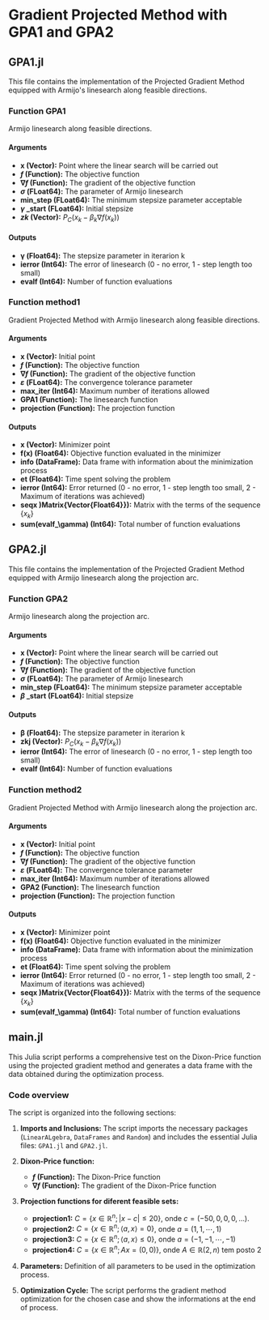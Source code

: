 # Gradient Projected Method with GPA1 and GPA2

## GPA1.jl
This file contains the implementation of the Projected Gradient Method equipped with Armijo's linesearch along feasible directions.

### Function GPA1
Armijo linesearch along feasible directions.

#### Arguments

- **$\boldsymbol{x}$ (Vector):** Point where the linear search will be carried out
- **$f$ (Function):** The objective function
- **$\nabla f$ (Function):** The gradient of the objective function
- **$\sigma$ (FLoat64):** The parameter of Armijo linesearch
- **min_step (FLoat64):** The minimum stepsize parameter acceptable
- **$\gamma$ _start (FLoat64):** Initial stepsize
- **$zk$ (Vector):** $P_C(x_k - \beta_k\nabla f(x_k))$

#### Outputs

- **$\boldsymbol{\gamma}$ (Float64):** The stepsize parameter in iterarion k
- **ierror (Int64):** The error of linesearch (0 - no error, 1 - step length too small)
- **evalf (Int64):** Number of function evaluations

### Function method1
Gradient Projected Method with Armijo linesearch along feasible directions.

#### Arguments

- **$\boldsymbol{x}$ (Vector):** Initial point
- **$f$ (Function):** The objective function
- **$\nabla f$ (Function):** The gradient of the objective function
- **$\varepsilon$ (FLoat64):** The convergence tolerance parameter
- **max_iter (Int64):** Maximum number of iterations allowed 
- **GPA1 (Function):** The linesearch function
- **projection (Function):** The projection function

#### Outputs

- **$\boldsymbol{x}$ (Vector):** Minimizer point
- **$\boldsymbol{f(x)}$ (Float64):** Objective function evaluated in the minimizer
- **info (DataFrame):** Data frame with information about the minimization process
- **et (Float64):** Time spent solving the problem
- **ierror (Int64):** Error returned (0 - no error, 1 - step length too small, 2 - Maximum of iterations was achieved)
- **seqx )Matrix{Vector{Float64}}):** Matrix with the terms of the sequence $\{x_k\}$
- **sum(evalf_\gamma) (Int64):** Total number of function evaluations 

## GPA2.jl
This file contains the implementation of the Projected Gradient Method equipped with Armijo linesearch along the projection arc.

### Function GPA2
Armijo linesearch along the projection arc.

#### Arguments

- **$\boldsymbol{x}$ (Vector):** Point where the linear search will be carried out
- **$f$ (Function):** The objective function
- **$\nabla f$ (Function):** The gradient of the objective function
- **$\sigma$ (FLoat64):** The parameter of Armijo linesearch
- **min_step (FLoat64):** The minimum stepsize parameter acceptable
- **$\beta$ _start (FLoat64):** Initial stepsize

#### Outputs

- **$\boldsymbol{\beta}$ (Float64):** The stepsize parameter in iterarion k
- **zkj (Vector):** $P_C(x_k - \beta_k\nabla f(x_k))$
- **ierror (Int64):** The error of linesearch (0 - no error, 1 - step length too small)
- **evalf (Int64):** Number of function evaluations

### Function method2
Gradient Projected Method with Armijo linesearch along the projection arc.

#### Arguments

- **$\boldsymbol{x}$ (Vector):** Initial point
- **$f$ (Function):** The objective function
- **$\nabla f$ (Function):** The gradient of the objective function
- **$\varepsilon$ (FLoat64):** The convergence tolerance parameter
- **max_iter (Int64):** Maximum number of iterations allowed 
- **GPA2 (Function):** The linesearch function
- **projection (Function):** The projection function

#### Outputs

- **$\boldsymbol{x}$ (Vector):** Minimizer point
- **$\boldsymbol{f(x)}$ (Float64):** Objective function evaluated in the minimizer
- **info (DataFrame):** Data frame with information about the minimization process
- **et (Float64):** Time spent solving the problem
- **ierror (Int64):** Error returned (0 - no error, 1 - step length too small, 2 - Maximum of iterations was achieved)
- **seqx )Matrix{Vector{Float64}}):** Matrix with the terms of the sequence $\{x_k\}$
- **sum(evalf_\gamma) (Int64):** Total number of function evaluations 


## main.jl
This Julia script performs a comprehensive test on the Dixon-Price function using the projected gradient method and generates a data frame with the data obtained during the optimization process.

### Code overview
The script is organized into the following sections:

1. **Imports and Inclusions:** The script imports the necessary packages (`LinearALgebra`, `DataFrames` and `Random`) and includes the essential Julia files: `GPA1.jl` and `GPA2.jl`.

2. **Dixon-Price function:**
   - **$f$ (Function):** The Dixon-Price function
   - **$\nabla f$ (Function):** The gradient of the Dixon-Price function

3. **Projection functions for diferent feasible sets:**
   - **projection1:** $C = \{x \in \mathbb{R}^n; |x-c| \le 20 \}$, onde $c = (-50,0,0,0,\ldots)$.
   - **projection2:** $C = \{x \in \mathbb{R}^n ; \langle a, x \rangle = 0\}$, onde $a = (1,1,\cdots,1)$
   - **projection3:** $C = \{x \in \mathbb{R}^n ; \langle a, x \rangle \le 0\}$, onde $a = (-1,-1,\cdots,-1)$
   - **projection4:** $C = \{x \in \mathbb{R}^n ; Ax = (0,0)\}$, onde $A \in \mathbb{R}(2,n)$ tem posto $2$

4. **Parameters:**
Definition of all parameters to be used in the optimization process.

6. **Optimization Cycle:**
The script performs the gradient method optimization for the chosen case and show the informations at the end of process.
